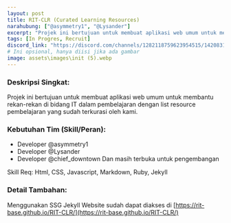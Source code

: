 ```yaml
---
layout: post
title: RIT-CLR (Curated Learning Resources)
narahubung: ["@asymmetry1", "@Lysander"]
excerpt: "Projek ini bertujuan untuk membuat aplikasi web umum untuk membantu rekan-rekan di bidang IT dalam pembelajaran dengan list resource pembelajaran yang sudah terkurasi oleh kami."
tags: [In Progres, Recruit]
discord_link: "https://discord.com/channels/1282118759623954515/1420831794801938504"
# Ini opsional, hanya diisi jika ada gambar
image: assets\images\init (5).webp
---
```

### Deskripsi Singkat:
Projek ini bertujuan untuk membuat aplikasi web umum untuk membantu rekan-rekan di bidang IT dalam pembelajaran dengan list resource pembelajaran yang sudah terkurasi oleh kami.

### Kebutuhan Tim (Skill/Peran):
* Developer @asymmetry1
* Developer @Lysander
* Developer @chief_downtown
Dan masih terbuka untuk pengembangan

Skill Req: Html, CSS, Javascript, Markdown, Ruby, Jekyll

### Detail Tambahan:
Menggunakan SSG Jekyll
Website sudah dapat diakses di [https://rit-base.github.io/RIT-CLR/](https://rit-base.github.io/RIT-CLR/)
